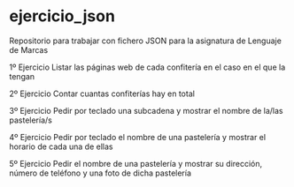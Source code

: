 # ejercicio_json
Repositorio para trabajar con fichero JSON para la asignatura de Lenguaje de Marcas

1º Ejercicio
Listar las páginas web de cada confitería en el caso en el que la tengan

2º Ejercicio
Contar cuantas confiterías hay en total

3º Ejercicio
Pedir por teclado una subcadena y mostrar el nombre de la/las pastelería/s

4º Ejercicio
Pedir por teclado el nombre de una pastelería y mostrar el horario de cada una de ellas

5º Ejercicio
Pedir el nombre de una pastelería y mostrar su dirección, número de teléfono y una foto de dicha pastelería
